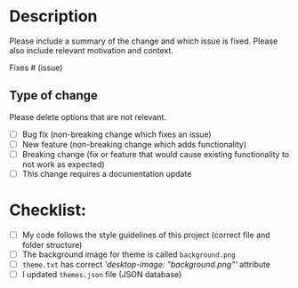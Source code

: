 # Description

Please include a summary of the change and which issue is fixed. Please also include relevant motivation and context.

Fixes # (issue)

## Type of change

Please delete options that are not relevant.

- [ ] Bug fix (non-breaking change which fixes an issue)
- [ ] New feature (non-breaking change which adds functionality)
- [ ] Breaking change (fix or feature that would cause existing functionality to not work as expected)
- [ ] This change requires a documentation update

# Checklist:

- [ ] My code follows the style guidelines of this project (correct file and folder structure)
- [ ] The background image for theme is called ``background.png``
- [ ] ``theme.txt`` has correct *'desktop-image: "background.png"'* attribute
- [ ] I updated `themes.json` file (JSON database)
